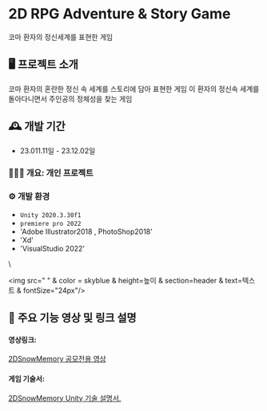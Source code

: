 # 2D RPG Adventure & Story Game
코마 환자의 정신세계를 표현한 게임 

## 🖥️ 프로젝트 소개
코마 환자의 혼란한 정신 속 세계를 스토리에 담아 표현한 게임
이 환자의 정신속 세계를 돌아다니면서 주인공의 정체성을 찾는 게임
<br>

## 🕰️ 개발 기간
* 23.011.11일 - 23.12.02일

### 🧑‍🤝‍🧑 개요: 개인 프로젝트

### ⚙️ 개발 환경
- `Unity 2020.3.30f1`
- `premiere pro 2022`
- 'Adobe Illustrator2018 , PhotoShop2018'
- 'Xd'
- 'VisualStudio 2022'

<style> 
        #H{background-color="skyblue"; margin-padding ="2px";margin-Top ="2px"
          margin-bottom = "2px"}
</style>
<!--Html 태그-->
\
<div ID="H" font-size:12px;>

  
</div>



<img src="    " & color = skyblue & height=높이 & section=header & text=텍스트 & fontSize="24px"/>

## 📌 주요 기능 영상 및 링크 설명
<h4>영상링크: </h4><a href ="https://www.youtube.com/watch?v=ioc1Jlgwopo">2DSnowMemory 공모전용 영상</a>

<h4>게임 기술서:</h4><a href="https://docs.google.com/presentation/d/1ZMM96aex4N2d9uHUQEZEoCUeflMK5t1_/edit?usp=sharing&ouid=103861342224711194393&rtpof=true&sd=true">2DSnowMemory Unity 기술 설명서.</a>
